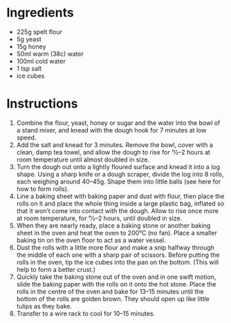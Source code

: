 # Ingredients

- 225g spelt flour
- 5g yeast
- 15g honey
- 50ml warm (38c) water
- 100ml cold water
- 1 tsp salt
- ice cubes

# Instructions

1. Combine the flour, yeast, honey or sugar and the water into the bowl of a stand mixer, and knead with the dough hook for 7 minutes at low speed.
2. Add the salt and knead for 3 minutes. Remove the bowl, cover with a clean, damp tea towel, and allow the dough to rise for 11⁄2–2 hours at room temperature until almost doubled in size.
3. Turn the dough out onto a lightly floured surface and knead it into a log shape. Using a sharp knife or a dough scraper, divide the log into 8 rolls, each weighing around 40–45g. Shape them into little balls (see here for how to form rolls).
4. Line a baking sheet with baking paper and dust with flour, then place the rolls on it and place the whole thing inside a large plastic bag, inflated so that it won’t come into contact with the dough. Allow to rise once more at room temperature, for 11⁄2–2 hours, until doubled in size.
5. When they are nearly ready, place a baking stone or another baking sheet in the oven and heat the oven to 200°C (no fan). Place a smaller baking tin on the oven floor to act as a water vessel.
6. Dust the rolls with a little more flour and make a snip halfway through the middle of each one with a sharp pair of scissors. Before putting the rolls in the oven, tip the ice cubes into the pan on the bottom. (This will help to form a better crust.)
7. Quickly take the baking stone out of the oven and in one swift motion, slide the baking paper with the rolls on it onto the hot stone. Place the rolls in the centre of the oven and bake for 13–15 minutes until the bottom of the rolls are golden brown. They should open up like little tulips as they bake.
8. Transfer to a wire rack to cool for 10–15 minutes.
